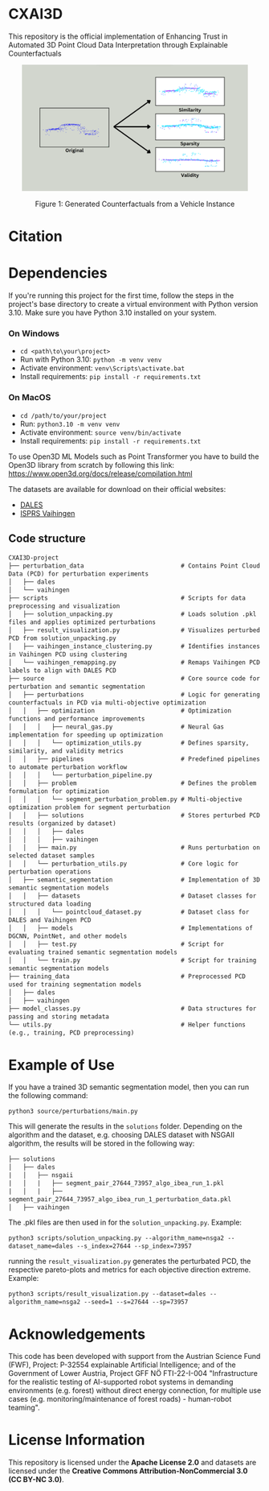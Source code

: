 # CXAI3D
This repository is the official implementation of Enhancing Trust in Automated 3D Point Cloud Data Interpretation through Explainable Counterfactuals

<div align="center">
  <div>
    <img src="example-image.png" alt="Example-visualization" width="450">
  </div>
  <p> Figure 1: Generated Counterfactuals from a Vehicle Instance</p>
</div>


# Citation


# Dependencies

If you're running this project for the first time, follow the steps in the project's base directory to create a virtual environment with Python version 3.10. Make sure you have Python 3.10 installed on your system.

### On Windows

  * `cd <path\to\your\project>`
  * Run with Python 3.10: `python -m venv venv`
  * Activate environment: `venv\Scripts\activate.bat`
  * Install requirements: `pip install -r requirements.txt`

### On MacOS
  * `cd /path/to/your/project`
  * Run: `python3.10 -m venv venv`
  * Activate environment: `source venv/bin/activate`
  * Install requirements: `pip install -r requirements.txt`
  
To use Open3D ML Models such as Point Transformer you have to build the Open3D library from scratch by following this link: https://www.open3d.org/docs/release/compilation.html

The datasets are available for download on their official websites:

- [DALES](https://udayton.edu/engineering/research/centers/vision_lab/research/was_data_analysis_and_processing/dale.php)
- [ISPRS Vaihingen](https://www.isprs.org/education/benchmarks/UrbanSemLab/3d-semantic-labeling.aspx)
## Code structure

```
CXAI3D-project
├── perturbation_data                         	# Contains Point Cloud Data (PCD) for perturbation experiments
│   ├── dales
│   └── vaihingen
├── scripts                                   	# Scripts for data preprocessing and visualization
│   ├── solution_unpacking.py                 	# Loads solution .pkl files and applies optimized perturbations
│   ├── result_visualization.py               	# Visualizes perturbed PCD from solution_unpacking.py
│   ├── vaihingen_instance_clustering.py      	# Identifies instances in Vaihingen PCD using clustering
│   └── vaihingen_remapping.py                	# Remaps Vaihingen PCD labels to align with DALES PCD
├── source                                    	# Core source code for perturbation and semantic segmentation
│   ├── perturbations                         	# Logic for generating counterfactuals in PCD via multi-objective optimization
│   │   ├── optimization                      	# Optimization functions and performance improvements
│   │   │   ├── neural_gas.py                 	# Neural Gas implementation for speeding up optimization
│   │   │   └── optimization_utils.py         	# Defines sparsity, similarity, and validity metrics
│   │   ├── pipelines                         	# Predefined pipelines to automate perturbation workflow
│   │   │   └── perturbation_pipeline.py
│   │   ├── problem                           	# Defines the problem formulation for optimization
│   │   │   └── segment_perturbation_problem.py # Multi-objective optimization problem for segment perturbation
│   │   ├── solutions                         	# Stores perturbed PCD results (organized by dataset)
│   │   │   ├── dales
│   │   │   ├── vaihingen
│   │   ├── main.py                           	# Runs perturbation on selected dataset samples
│   │   └── perturbation_utils.py             	# Core logic for perturbation operations
│   ├── semantic_segmentation                 	# Implementation of 3D semantic segmentation models
│   │   ├── datasets                          	# Dataset classes for structured data loading
│   │   │   └── pointcloud_dataset.py         	# Dataset class for DALES and Vaihingen PCD
│   │   ├── models                            	# Implementations of DGCNN, PointNet, and other models
│   │   ├── test.py                           	# Script for evaluating trained semantic segmentation models
│   │   └── train.py                          	# Script for training semantic segmentation models
├── training_data                             	# Preprocessed PCD used for training segmentation models
│   ├── dales
│   ├── vaihingen
├── model_classes.py                          	# Data structures for passing and storing metadata
└── utils.py                                 	# Helper functions (e.g., training, PCD preprocessing)

```

# Example of Use

If you have a trained 3D semantic segmentation model, then you can run the following command:
``` 
python3 source/perturbations/main.py
```

This will generate the results in the ``solutions`` folder. Depending on the algorithm and the dataset, e.g. choosing DALES dataset with NSGAII algorithm, the results will be stored in the following way:
```
├── solutions
│   ├── dales
|   │   ├── nsgaii
|   │   |   ├── segment_pair_27644_73957_algo_ibea_run_1.pkl
|   │   |   ├── segment_pair_27644_73957_algo_ibea_run_1_perturbation_data.pkl
│   ├── vaihingen

```
The .pkl files are then used in for the ``solution_unpacking.py``. Example:

```
python3 scripts/solution_unpacking.py --algorithm_name=nsga2 --dataset_name=dales --s_index=27644 --sp_index=73957
```
running the ``result_visualization.py`` generates the perturbated PCD, the respective pareto-plots and metrics for each objective direction extreme. Example:
```
python3 scripts/result_visualization.py --dataset=dales --algorithm_name=nsga2 --seed=1 --s=27644 --sp=73957
```

# Acknowledgements

This code has been developed with support from the Austrian Science Fund (FWF), Project: P-32554 explainable Artificial Intelligence; and of the Government of Lower Austria, Project GFF NÖ FTI-22-I-004 "Infrastructure for the realistic testing of AI-supported robot systems in demanding environments (e.g. forest) without direct energy connection, for multiple use cases (e.g. monitoring/maintenance of forest roads) - human-robot teaming".


# License Information

This repository is licensed under the **Apache License 2.0** and datasets are licensed under the **Creative Commons Attribution-NonCommercial 3.0 (CC BY-NC 3.0)**.

